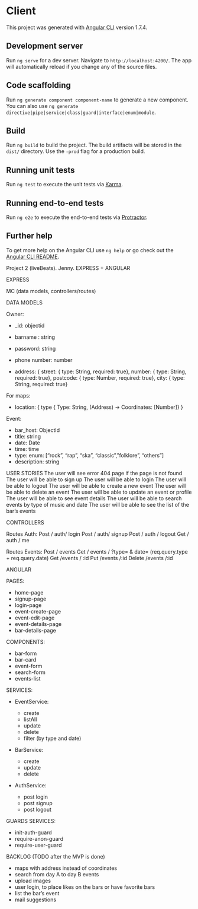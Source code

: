 # Client

This project was generated with [Angular CLI](https://github.com/angular/angular-cli) version 1.7.4.

## Development server

Run `ng serve` for a dev server. Navigate to `http://localhost:4200/`. The app will automatically reload if you change any of the source files.

## Code scaffolding

Run `ng generate component component-name` to generate a new component. You can also use `ng generate directive|pipe|service|class|guard|interface|enum|module`.

## Build

Run `ng build` to build the project. The build artifacts will be stored in the `dist/` directory. Use the `-prod` flag for a production build.

## Running unit tests

Run `ng test` to execute the unit tests via [Karma](https://karma-runner.github.io).

## Running end-to-end tests

Run `ng e2e` to execute the end-to-end tests via [Protractor](http://www.protractortest.org/).

## Further help

To get more help on the Angular CLI use `ng help` or go check out the [Angular CLI README](https://github.com/angular/angular-cli/blob/master/README.md).


Project 2 (liveBeats). Jenny. EXPRESS + ANGULAR

EXPRESS

MC (data models, controllers/routes)

DATA MODELS


Owner:
- _id: objectid
- barname	: string
- password: string
- phone number: number

- address: {
	street: {
		type: String,
		required: true},
	number: {
		type: String,
		required: true},
	postcode: {
		type: Number,
		required: true},
	city: {
		type: String,
		required: true}


For maps:
- location: {
		type {
			Type: String,
			 (Address) → Coordinates: [Number]}
}

Event:
- bar_host: ObjectId 
- title: string
- date: Date
- time: time
- type: enum: [“rock”, “rap”, “ska”, “classic”,”folklore”, “others”]
- description: string




USER STORIES
The user will see error 404 page if the page is not found
The user will be able to sign up
The user will be able to login
The user will be able to logout
The user will be able to create a new event
The user will be able to delete an event
The user will be able to update an event or profile
The user will be able to see event details
The user will be able to search events by type of music and date
The user will be able to see the list of the bar’s events





CONTROLLERS

Routes Auth:
Post / auth/ login
Post / auth/ signup
Post / auth / logout
Get / auth / me

Routes Events:
Post / events
Get / events / ?type= & date=   (req.query.type + req.query.date)
Get /events / :id
Put /events /:id
Delete /events /:id


ANGULAR

PAGES:
- home-page
- signup-page
- login-page
- event-create-page
- event-edit-page
- event-details-page
- bar-details-page


COMPONENTS:
- bar-form
- bar-card
- event-form
- search-form
- events-list


SERVICES:
- EventService:
	- create
	- listAll
	- update
	- delete
	- filter (by type and date)


- BarService:
	- create 
	- update 
	- delete


- AuthService:
	- post login
	- post signup 
	- post logout 


GUARDS SERVICES:
- init-auth-guard
- require-anon-guard
- require-user-guard



BACKLOG (TODO after the MVP is done)
- maps with address instead of coordinates
- search from day A to day B events
- upload images
- user login, to place likes on the bars or have favorite bars
- list the bar’s event
- mail suggestions